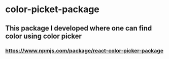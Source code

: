 # color-picket-package
## This package I developed where one can find color using color picker
### https://www.npmjs.com/package/react-color-picker-package